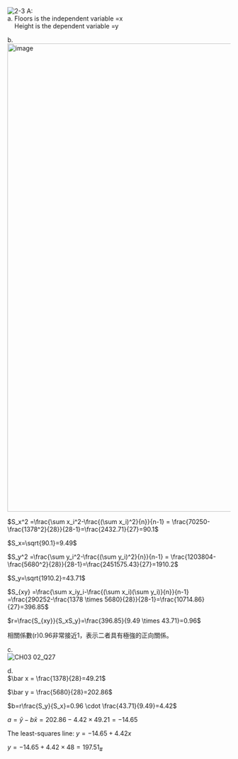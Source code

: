 ![2-3](https://github.com/user-attachments/assets/c4c2d3f2-1bbb-4225-8202-ea33f29d9783)
A:  
a.	Floors is the independent variable =x  
&nbsp;&nbsp;&nbsp;  Height is the dependent variable =y  

b.  
<img width="577" height="1055" alt="image" src="https://github.com/user-attachments/assets/dfdc318b-d6bd-41f5-a2f5-0373117374c5" />

$S_x^2 =\frac{\sum x_i^2-\frac{(\sum x_i)^2}{n}}{n-1} = \frac{70250-\frac{1378^2}{28}}{28-1}=\frac{2432.71}{27}=90.1$  
  
$S_x=\sqrt{90.1}=9.49$
  
$S_y^2 =\frac{\sum y_i^2-\frac{(\sum y_i)^2}{n}}{n-1} = \frac{1203804-\frac{5680^2}{28}}{28-1}=\frac{2451575.43}{27}=1910.2$  
  
$S_y=\sqrt{1910.2}=43.71$  
  
$S_{xy} =\frac{\sum x_iy_i-\frac{(\sum x_i)(\sum y_i)}{n}}{n-1} =\frac{290252-\frac{1378 \times 5680}{28}}{28-1}=\frac{10714.86}{27}=396.85$  
  
$r=\frac{S_{xy}}{S_xS_y}=\frac{396.85}{9.49 \times 43.71}=0.96$  

相關係數(r)0.96非常接近1，表示二者具有極強的正向關係。

c.  
![CH03 02_Q27](https://github.com/user-attachments/assets/771a695e-41b9-4551-b156-7a9b7cd1bb17)

d.  
$\bar x = \frac{1378}{28}=49.21$  
  
$\bar y = \frac{5680}{28}=202.86$  

$b=r\frac{S_y}{S_x}=0.96 \cdot \frac{43.71}{9.49}=4.42$  
  
$a=\bar y - b \bar x=202.86-4.42 \times 49.21=-14.65$  
  
The least-squares line: $y=-14.65+4.42x$  
  
$y=-14.65+4.42 \times 48=197.51$<sub>#<sub>  
